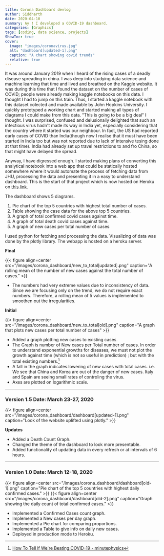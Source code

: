 ```yaml
---
title: Corona Dashboard devlog
author: Siddharth
date: 2020-04-10
summary: Ay ! I developed a COVID-19 dashboard.
categories: [Graphics]
tags: [coding, data science, projects]
ShowToc: true
cover:
  image: "images/coronavirus.jpg"
  alt: "dashboard[updated-1].png"
  caption: "A chart showing covid trends"
  relative: true
---
```


It was around January 2019 when I heard of the rising cases of a deadly disease spreading in china. I was deep into studying data science and machine learning that time and lived and breathed on the Kaggle website. It was during this time that I found the dataset on the number of cases of COVID; people were already making kaggle notebooks on this data. I thought I had to jump on this train. Thus, I started a kaggle notebook with this dataset colected and made available by John Hopkins University. 
I quickly prototyped a working chart and started making all types of diagrams I could make from this data. "This is going to be a big deal" I thought. I was surprised, confused and delusionally delighted that such an infectious virus hadn't made its way in India yet, especially considering that the country where it started was our neighbour. In fact, the US had reported early cases of COVID than India(though now I realise that it must have been started in India too but was not reported due to lack of intensive tesing done at that time). India had already set up travel restrictions to and fro China, so that might have delayed the spread. 


Anyway, I have digressed enough. I started making plans of converting this analytical notebook into a web app that could be statically hosted somewhere where it would automate the process of fetching data from JHU, processing the data and presenting it in a easy to understand dashboard. This is the start of that project which is now hosted on Heroku on [this link](https://covid-19-visual.herokuapp.com/).

The dashboard shows 5 diagrams. 
1. Pie chart of the top 5 countries with highest total number of cases.
2. Table showing the case data for the above top 5 countries.
3. A graph of total confirmed covid cases against time.
4. A graph of total death covid cases against time.
5. A graph of new cases per total number of cases 

I used python for fetching and processing the data. Visualizing of data was done by the plotly library. The webapp is hosted on a heroku server. 


__Final__

{{< figure align=center src="/images/corona_dashboard/new_to_total[updated].png" caption="A rolling mean of the number of new cases against the total number of cases." >}}
- The numbers had very extreme values due to inconsistency of data. Since we are focusing only on the trend, we do not require exact numbers. Therefore, a rolling mean of 5 values is implemented to smoothen out the irregularities.

__Initial__

{{< figure align=center src="/images/corona_dashboard/new_to_total[old].png" caption="A graph that plots new cases per total number of cases" >}}
- Added a graph plotting new cases to existing cases.
- The Graph is number of New cases per Total number of cases. In order to understand exponential growths for diseases, we must not plot the growth against time (which is not so useful in prediction) ; but with the total existing numbers.[^1]
- A fall in the graph indicates lowering of new cases with total cases. i.e. We see that China and Korea are out of the danger of new cases. Italy and Spain are seeing small rates of controling the virus.
- Axes are plotted on logarithmic scale.


---
### Version 1.5   Date: March 23-27, 2020


{{< figure align=center src="/images/corona_dashboard/dashboard[updated-1].png" caption="Look of the website uplifted using plotly." >}}


__Updates__

- Added a Death Count Graph.
- Changed the theme of the dashboard to look more presentable.
- Added functionality of updating data in every refresh or at intervals of 6 hours.



---
### Version 1.0   Date: March 12-18, 2020

{{< figure align=center src="/images/corona_dashboard/dashboard[old-1].png" caption="Pie chart of the top 5 countries with highest daily confirmed cases." >}}
{{< figure align=center src="/images/corona_dashboard/dashboard[old-2].png" caption="Graph showing the daily count of total confirmed cases." >}}

- Implemented a Confirmed Cases count graph.
- Implemented a New cases per day graph.
- Implemented a Pie chart for comparing proportions.
- Implemented a Table to give info on daily new cases.
- Deployed in production mode to Heroku.



[^1]: [How To Tell If We're Beating COVID-19 - minutephysics](https://youtu.be/54XLXg4fYsc?t=169)
